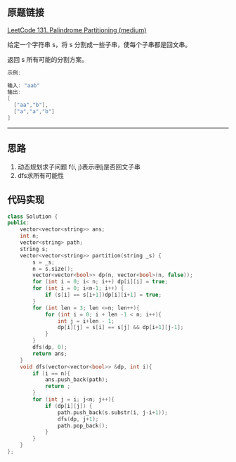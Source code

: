## 原题链接

[LeetCode 131. Palindrome Partitioning (medium)](https://leetcode-cn.com/problems/palindrome-partitioning/)

给定一个字符串 s，将 s 分割成一些子串，使每个子串都是回文串。

返回 s 所有可能的分割方案。

```cpp
示例:

输入: "aab"
输出:
[
  ["aa","b"],
  ["a","a","b"]
]
```

---


## 思路

1. 动态规划求子问题 f(i, j)表示i到j是否回文子串
2. dfs求所有可能性

## 代码实现

```cpp
class Solution {
public:
    vector<vector<string>> ans;
    int n;
    vector<string> path;
    string s;
    vector<vector<string>> partition(string _s) {
        s = _s;
        n = s.size();
        vector<vector<bool>> dp(n, vector<bool>(n, false));
        for (int i = 0; i< n; i++) dp[i][i] = true;
        for (int i = 0; i<n-1; i++) {
            if (s[i] == s[i+1])dp[i][i+1] = true;
        }
        for (int len = 3; len <=n; len++){
            for (int i = 0; i + len -1 < n; i++){
                int j = i+len - 1;
                dp[i][j] = s[i] == s[j] && dp[i+1][j-1];
            }
        }
        dfs(dp, 0);
        return ans;
    }
    void dfs(vector<vector<bool>> &dp, int i){
        if (i == n){
            ans.push_back(path);
            return ;
        }
        for (int j = i; j<n; j++){
            if (dp[i][j]) {
                path.push_back(s.substr(i, j-i+1));
                dfs(dp, j+1);
                path.pop_back();
            }
        }
    }
};
```
